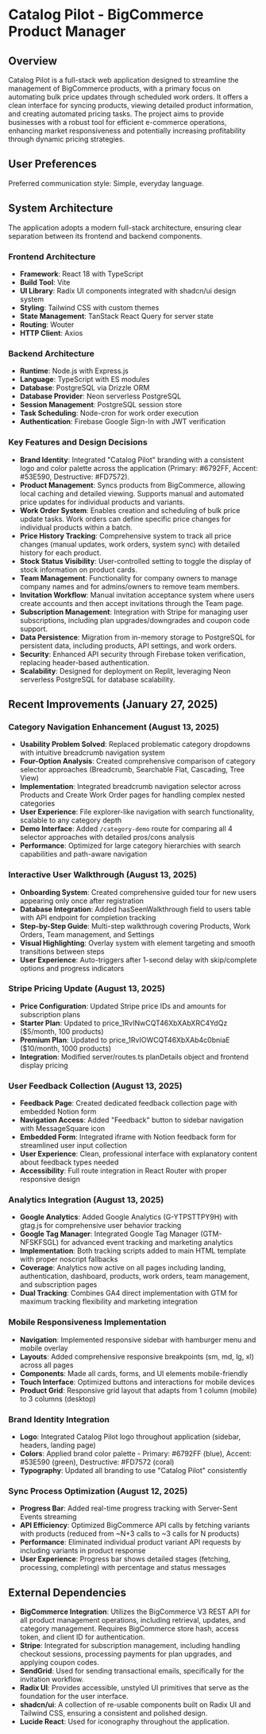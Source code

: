 # Catalog Pilot - BigCommerce Product Manager

## Overview

Catalog Pilot is a full-stack web application designed to streamline the management of BigCommerce products, with a primary focus on automating bulk price updates through scheduled work orders. It offers a clean interface for syncing products, viewing detailed product information, and creating automated pricing tasks. The project aims to provide businesses with a robust tool for efficient e-commerce operations, enhancing market responsiveness and potentially increasing profitability through dynamic pricing strategies.

## User Preferences

Preferred communication style: Simple, everyday language.

## System Architecture

The application adopts a modern full-stack architecture, ensuring clear separation between its frontend and backend components.

### Frontend Architecture
- **Framework**: React 18 with TypeScript
- **Build Tool**: Vite
- **UI Library**: Radix UI components integrated with shadcn/ui design system
- **Styling**: Tailwind CSS with custom themes
- **State Management**: TanStack React Query for server state
- **Routing**: Wouter
- **HTTP Client**: Axios

### Backend Architecture
- **Runtime**: Node.js with Express.js
- **Language**: TypeScript with ES modules
- **Database**: PostgreSQL via Drizzle ORM
- **Database Provider**: Neon serverless PostgreSQL
- **Session Management**: PostgreSQL session store
- **Task Scheduling**: Node-cron for work order execution
- **Authentication**: Firebase Google Sign-In with JWT verification

### Key Features and Design Decisions
- **Brand Identity**: Integrated "Catalog Pilot" branding with a consistent logo and color palette across the application (Primary: #6792FF, Accent: #53E590, Destructive: #FD7572).
- **Product Management**: Syncs products from BigCommerce, allowing local caching and detailed viewing. Supports manual and automated price updates for individual products and variants.
- **Work Order System**: Enables creation and scheduling of bulk price update tasks. Work orders can define specific price changes for individual products within a batch.
- **Price History Tracking**: Comprehensive system to track all price changes (manual updates, work orders, system sync) with detailed history for each product.
- **Stock Status Visibility**: User-controlled setting to toggle the display of stock information on product cards.
- **Team Management**: Functionality for company owners to manage company names and for admins/owners to remove team members.
- **Invitation Workflow**: Manual invitation acceptance system where users create accounts and then accept invitations through the Team page.
- **Subscription Management**: Integration with Stripe for managing user subscriptions, including plan upgrades/downgrades and coupon code support.
- **Data Persistence**: Migration from in-memory storage to PostgreSQL for persistent data, including products, API settings, and work orders.
- **Security**: Enhanced API security through Firebase token verification, replacing header-based authentication.
- **Scalability**: Designed for deployment on Replit, leveraging Neon serverless PostgreSQL for database scalability.

## Recent Improvements (January 27, 2025)

### Category Navigation Enhancement (August 13, 2025)
- **Usability Problem Solved**: Replaced problematic category dropdowns with intuitive breadcrumb navigation system
- **Four-Option Analysis**: Created comprehensive comparison of category selector approaches (Breadcrumb, Searchable Flat, Cascading, Tree View)
- **Implementation**: Integrated breadcrumb navigation selector across Products and Create Work Order pages for handling complex nested categories
- **User Experience**: File explorer-like navigation with search functionality, scalable to any category depth
- **Demo Interface**: Added `/category-demo` route for comparing all 4 selector approaches with detailed pros/cons analysis
- **Performance**: Optimized for large category hierarchies with search capabilities and path-aware navigation

### Interactive User Walkthrough (August 13, 2025)
- **Onboarding System**: Created comprehensive guided tour for new users appearing only once after registration
- **Database Integration**: Added hasSeenWalkthrough field to users table with API endpoint for completion tracking
- **Step-by-Step Guide**: Multi-step walkthrough covering Products, Work Orders, Team management, and Settings
- **Visual Highlighting**: Overlay system with element targeting and smooth transitions between steps
- **User Experience**: Auto-triggers after 1-second delay with skip/complete options and progress indicators

### Stripe Pricing Update (August 13, 2025)
- **Price Configuration**: Updated Stripe price IDs and amounts for subscription plans
- **Starter Plan**: Updated to price_1RvINwCQT46XbXAbXRC4YdQz ($5/month, 100 products)
- **Premium Plan**: Updated to price_1RvIOWCQT46XbXAb4c0bniaE ($10/month, 1000 products)
- **Integration**: Modified server/routes.ts planDetails object and frontend display pricing

### User Feedback Collection (August 13, 2025)
- **Feedback Page**: Created dedicated feedback collection page with embedded Notion form
- **Navigation Access**: Added "Feedback" button to sidebar navigation with MessageSquare icon
- **Embedded Form**: Integrated iframe with Notion feedback form for streamlined user input collection
- **User Experience**: Clean, professional interface with explanatory content about feedback types needed
- **Accessibility**: Full route integration in React Router with proper responsive design

### Analytics Integration (August 13, 2025)
- **Google Analytics**: Added Google Analytics (G-YTPSTTPY9H) with gtag.js for comprehensive user behavior tracking
- **Google Tag Manager**: Integrated Google Tag Manager (GTM-NFSKFSGL) for advanced event tracking and marketing analytics
- **Implementation**: Both tracking scripts added to main HTML template with proper noscript fallbacks
- **Coverage**: Analytics now active on all pages including landing, authentication, dashboard, products, work orders, team management, and subscription pages
- **Dual Tracking**: Combines GA4 direct implementation with GTM for maximum tracking flexibility and marketing integration

### Mobile Responsiveness Implementation
- **Navigation**: Implemented responsive sidebar with hamburger menu and mobile overlay
- **Layouts**: Added comprehensive responsive breakpoints (sm, md, lg, xl) across all pages
- **Components**: Made all cards, forms, and UI elements mobile-friendly
- **Touch Interface**: Optimized buttons and interactions for mobile devices
- **Product Grid**: Responsive grid layout that adapts from 1 column (mobile) to 3 columns (desktop)

### Brand Identity Integration  
- **Logo**: Integrated Catalog Pilot logo throughout application (sidebar, headers, landing page)
- **Colors**: Applied brand color palette - Primary: #6792FF (blue), Accent: #53E590 (green), Destructive: #FD7572 (coral)
- **Typography**: Updated all branding to use "Catalog Pilot" consistently

### Sync Process Optimization (August 12, 2025)
- **Progress Bar**: Added real-time progress tracking with Server-Sent Events streaming
- **API Efficiency**: Optimized BigCommerce API calls by fetching variants with products (reduced from ~N+3 calls to ~3 calls for N products)
- **Performance**: Eliminated individual product variant API requests by including variants in product response
- **User Experience**: Progress bar shows detailed stages (fetching, processing, completing) with percentage and status messages

## External Dependencies

- **BigCommerce Integration**: Utilizes the BigCommerce V3 REST API for all product management operations, including retrieval, updates, and category management. Requires BigCommerce store hash, access token, and client ID for authentication.
- **Stripe**: Integrated for subscription management, including handling checkout sessions, processing payments for plan upgrades, and applying coupon codes.
- **SendGrid**: Used for sending transactional emails, specifically for the invitation workflow.
- **Radix UI**: Provides accessible, unstyled UI primitives that serve as the foundation for the user interface.
- **shadcn/ui**: A collection of re-usable components built on Radix UI and Tailwind CSS, ensuring a consistent and polished design.
- **Lucide React**: Used for iconography throughout the application.
